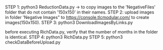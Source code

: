 STEP 1: python3 ReductionData.py -> to copy images to the 'NegativeFiles' folder that do not contain '150x150' in their names.
STEP 2: upload images in folder 'Negative Images" to https://console.tlcmodular.com/ to create images(150x150).
STEP 3: python3 DownloadImagesByLinks.py

before executing RichData.py, verify that the number of months in the folder is identical.
STEP 4: python3 RichData.py
STEP 5: python3 checkDataBeforeUpload.py
